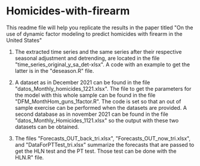 # Homicides-with-firearm
This readme file will help you replicate the results in the paper titled "On the use of dynamic factor modeling to predict homicides with firearm in the United States"

1. The extracted time series and the same series after their respective seasonal adjustment and detrending, are located in the file "time_series_original_y_sa_det-xlsx".
A code with an example to get the latter is in the "deseason.R" file.

2. A dataset as in December 2021 can be found in the file "datos_Monthly_homicides_1221.xlsx". The file to get the parameters for the model with this whole sample can be found in the file "DFM_MonthHom_guns_1factor.R".
The code is set so that an out of sample exercise can be performed when the datasets are provided. A second database as in november 2021 can be found in the file "datos_Monthly_Homicides_1121.xlsx" so the output with these two datasets can be obtained.

3. The files "Forecasts_OUT_back_tri.xlsx", "Forecasts_OUT_now_tri.xlsx", and "DataForPTTest_tri.xlsx" summarize the forecasts that are passed to get the HLN test and the PT test. Those test can be done with the HLN.R" file.
